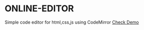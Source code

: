 # ONLINE-EDITOR
Simple code editor for html,css,js using CodeMirror
[Check Demo](https://akwadi.netlify.app/)
